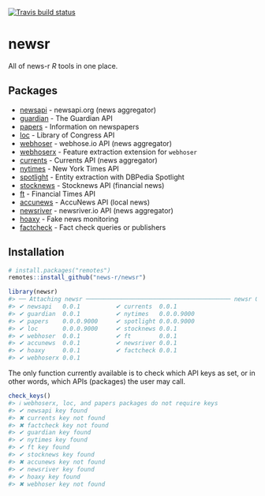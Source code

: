 
<!-- README.md is generated from README.Rmd. Please edit that file -->
<!-- badges: start -->
[![Travis build status](https://travis-ci.org/news-r/newsr.svg?branch=master)](https://travis-ci.org/news-r/newsr) <!-- badges: end -->

newsr
=====

All of news-r *R* tools in one place.

Packages
--------

-   [newsapi](https://github.com/news-r/newsapi) - newsapi.org (news aggregator)
-   [guardian](https://github.com/news-r/guardian) - The Guardian API
-   [papers](https://github.com/news-r/papers) - Information on newspapers
-   [loc](https://github.com/news-r/loc) - Library of Congress API
-   [webhoser](https://github.com/news-r/webhoser) - webhose.io API (news aggregator)
-   [webhoserx](https://github.com/news-r/webhoserx) - Feature extraction extension for `webhoser`
-   [currents](https://github.com/news-r/currents) - Currents API (news aggregator)
-   [nytimes](https://github.com/news-r/nytimes) - New York Times API
-   [spotlight](https://github.com/news-r/spotlight) - Entity extraction with DBPedia Spotlight
-   [stocknews](https://github.com/news-r/stocknews) - Stocknews API (financial news)
-   [ft](https://github.com/news-r/ft) - Financial Times API
-   [accunews](https://github.com/news-r/accunews) - AccuNews API (local news)
-   [newsriver](https://github.com/news-r/newsriver) - newsriver.io API (news aggregator)
-   [hoaxy](https://github.com/news-r/hoaxy) - Fake news monitoring
-   [factcheck](https://github.com/news-r/hoaxy) - Fact check queries or publishers

Installation
------------

``` r
# install.packages("remotes")
remotes::install_github("news-r/newsr")
```

``` r
library(newsr)
#> ── Attaching newsr ───────────────────────────────────────── newsr 0.0.1 ──
#> ✔ newsapi   0.0.1          ✔ currents  0.0.1     
#> ✔ guardian  0.0.1          ✔ nytimes   0.0.0.9000
#> ✔ papers    0.0.0.9000     ✔ spotlight 0.0.0.9000
#> ✔ loc       0.0.0.9000     ✔ stocknews 0.0.1     
#> ✔ webhoser  0.0.1          ✔ ft        0.0.1     
#> ✔ accunews  0.0.1          ✔ newsriver 0.0.1     
#> ✔ hoaxy     0.0.1          ✔ factcheck 0.0.1     
#> ✔ webhoserx 0.0.1
```

The only function currently available is to check which API keys as set, or in other words, which APIs (packages) the user may call.

``` r
check_keys()
#> ℹ webhoserx, loc, and papers packages do not require keys
#> ✔ newsapi key found
#> ✖ currents key not found
#> ✖ factcheck key not found
#> ✔ guardian key found
#> ✔ nytimes key found
#> ✔ ft key found
#> ✔ stocknews key found
#> ✖ accunews key not found
#> ✔ newsriver key found
#> ✔ hoaxy key found
#> ✖ webhoser key not found
```
